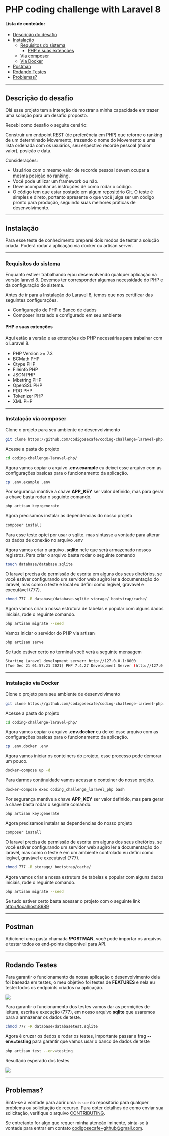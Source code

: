 # PHP coding challenge with Laravel 8
#### Lista de conteúdo:
* [Descrição do desafio](#descrição-do-desafio)
* [Instalação](#installation)
    * [Requisitos do sistema](#installation-requisitos)
        * [PHP e suas extenções](#installation-php-e-suas-extenções)
    * [Via composer](#installation-composer)
    * [Via Docker](#installation-docker)
* [Postman](#postman)
* [Rodando Testes](#testes)
* [Problemas?](#issue)
---
## Descrição do desafio<span id="descrição-do-desafio"></span>
Olá esse projeto tem a intenção de mostrar a minha capacidade em trazer uma solução para um desafio proposto.

Recebi como desafio o seguite cenário:

Construir um endpoint REST (de preferência em PHP) que retorne o ranking de um determinado Movemento, trazendo o nome do Movemento e uma lista ordenada com os usuários, seu espectivo recorde pessoal (maior valor), posição e data.

Considerações:
 - Usuários com o mesmo valor de recorde pessoal devem ocupar a mesma posição no ranking.
 - Você pode utilizar um framework ou não.
 - Deve acompanhar as instruções de como rodar o código.
 - O código tem que estar postado em algum repositório Git.
O teste é simples e direto, portanto apresente o que você julga ser um código pronto para produção, seguindo suas melhores práticas de desenvolvimento.
---
## Instalação<span id="installation"></span>

Para esse teste de conhecimento preparei dois modos de testar a solução criada. Poderá rodar a aplicação via docker ou artisan server.

---
### Requisitos do sistema<span id="installation-requisitos"></span>
Enquanto estiver trabalhando e/ou desenvolvendo qualquer aplicação na versão laravel 8. Devemos ter corresponder algumas necessidade do PHP e da configuração do sistema.

Antes de ir para a Instalação do Laravel 8, temos que nos certificar das seguintes configurações.

- Configuração de PHP e Banco de dados
- Composer instalado e configurado em seu ambiente
#### PHP e suas extenções<span id="installation-php-e-suas-extenções"></span>

Aqui estão a versão e as extenções do PHP necessárias para trabalhar com o Laravel 8.
- PHP Version >= 7.3
- BCMath PHP
- Ctype PHP
- Fileinfo PHP
- JSON PHP
- Mbstring PHP
- OpenSSL PHP
- PDO PHP
- Tokenizer PHP
- XML PHP
---
### Instalação via composer<span id="installation-composer"></span>

Clone o projeto para seu ambiente de desenvolvimento
```sh
git clone https://github.com/codigosecafe/coding-challenge-laravel-php.git
```
Acesse a pasta do projeto
```sh
cd coding-challenge-laravel-php/
```
Agora vamos copiar o arquivo **.env.example** eu deixei esse arquivo com as configurações basicas para o funcionamento da aplicação.
```sh
cp .env.example .env
```
Por segurança mantive a chave **APP_KEY** ser valor definido, mas para gerar a chave basta rodar o seguinte comando.
```sh
php artisan key:generate
```
Agora precisamos instalar as dependencias do nosso projeto
```sh
composer install
```
Para esse teste optei por usar o sqlite. mas sintasse a vontade para alterar os dados de conexão no arquivo .env

Agora vamos criar o arquivo **.sqlite** nele que será armazenado nossos registros. Para criar o arquivo basta rodar o seguinte comando
```sh
touch database/database.sqlite
```
O laravel precisa de permissão de escrita em alguns dos seus diretórios, se você estiver configurando um servidor web sugiro ler a documentação do laravel, mas como o teste é local eu defini como legível, gravável e executável (777).

```sh
chmod 777 -R database/database.sqlite storage/ bootstrap/cache/
```
Agora vamos criar a nossa estrutura de tabelas e popular com alguns dados iniciais, rode o reguinte comando.
```sh
php artisan migrate --seed
```
Vamos iniciar o servidor do PHP via artisan
```sh
php artisan serve
```
Se tudo estiver certo no terminal você verá a seguinte mensagem
```sh
Starting Laravel development server: http://127.0.0.1:8000
[Tue Dec 21 01:57:21 2021] PHP 7.4.27 Development Server (http://127.0.0.1:8000) started
```
---
### Instalação via Docker<span id="installation-composer"></span>
Clone o projeto para seu ambiente de desenvolvimento
```sh
git clone https://github.com/codigosecafe/coding-challenge-laravel-php.git
```
Acesse a pasta do projeto
```sh
cd coding-challenge-laravel-php/
```
Agora vamos copiar o arquivo **.env.docker** eu deixei esse arquivo com as configurações basicas para o funcionamento da aplicação.
```sh
cp .env.docker .env
```
Agora vamos iniciar os conteiners do projeto, esse processo pode demorar um pouco.
```sh
docker-compose up -d
```
Para darmos continuidade vamos acessar o conteiner do nosso projeto.
```sh
docker-compose exec coding_challenge_laravel_php bash
```
Por segurança mantive a chave **APP_KEY** ser valor definido, mas para gerar a chave basta rodar o seguinte comando.
```sh
php artisan key:generate
```
Agora precisamos instalar as dependencias do nosso projeto
```sh
composer install
```
O laravel precisa de permissão de escrita em alguns dos seus diretórios, se você estiver configurando um servidor web sugiro ler a documentação do laravel, mas como o teste é em um ambiente controlado eu defini como legível, gravável e executável (777).

```sh
chmod 777 -R storage/ bootstrap/cache/
```
Agora vamos criar a nossa estrutura de tabelas e popular com alguns dados iniciais, rode o reguinte comando.
```sh
php artisan migrate --seed
```
Se tudo estiver certo basta acessar o projeto com o seguinte link
[http://localhost:8989](http://localhost:8989)

---
## Postman <span id="postman"></span>
Adicionei uma pasta chamada **!POSTMAN**, você pode importar os arquivos e testar todos os end-points disponível para API.

---
## Rodando Testes <span id="testes"></span>
Para garantir o funcionamento da nossa aplicação o desenvolvimento dela foi baseada em testes, o meu objetivo foi testes de **FEATURES** e nela eu testei todos os endpoints criados na aplicação.

<img src="./docs/image/route-list.png?raw=true"  />

Para garantir o funcionamento dos testes vamos dar as permições de leitura, escrita e execução (777), em nosso arquivo **sqlite** que usaremos para a armazenar os dados de teste.
```sh
chmod 777 -R database/databasetest.sqlite
```
Agora é cruzar os dedos e rodar os testes, importante passar a frag **--env=testing** para garantir que vamos usar o banco de dados de teste
```sh
php artisan test --env=testing
```
Resultado esperado dos testes

<img src="./docs/image/response-test.png?raw=true"  />

---
## Problemas? <span id="issue"></span>

Sinta-se à vontade para abrir uma `issue` no repositório para qualquer problema ou solicitação de recurso. Para obter detalhes de como enviar sua solicitação, verifique o arquivo [CONTRIBUTING][contributing].

Se entretanto for algo que requer minha atenção iminente, sinta-se à vontade para entrar em contato [codigosecafe+github@gmail.com](codigosecafe+github@gmail.com).

[contributing]:CONTRIBUTING.md
